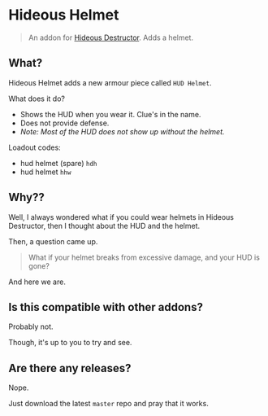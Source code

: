 # Hideous Helmet
> An addon for [Hideous Destructor](https://codeberg.org/mc776/hideousdestructor). Adds a helmet.

## What?
Hideous Helmet adds a new armour piece called `HUD Helmet`.

What does it do?
* Shows the HUD when you wear it. Clue's in the name.
* Does not provide defense.
* *Note: Most of the HUD does not show up without the helmet.*

Loadout codes:
* hud helmet (spare) `hdh`
* hud helmet         `hhw`


## Why??
Well, I always wondered what if you could wear helmets in Hideous Destructor, then I thought about the HUD and the helmet.

Then, a question came up.

> What if your helmet breaks from excessive damage, and your HUD is gone?

And here we are.


## Is this compatible with other addons?
Probably not.

Though, it's up to you to try and see.


## Are there any releases?
Nope.

Just download the latest `master` repo and pray that it works.

